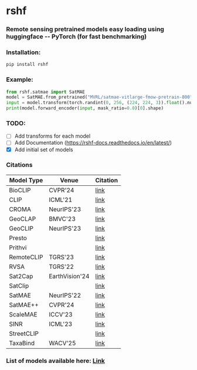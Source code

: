 # rshf
### Remote sensing pretrained models easy loading using huggingface -- PyTorch (for fast benchmarking)

### Installation:
```bash
pip install rshf
```

### Example:
```python
from rshf.satmae import SatMAE
model = SatMAE.from_pretrained("MVRL/satmae-vitlarge-fmow-pretrain-800")
input = model.transform(torch.randint(0, 256, (224, 224, 3)).float().numpy(), 224).unsqueeze(0)
print(model.forward_encoder(input, mask_ratio=0.0)[0].shape)
```

### TODO:
- [ ] Add transforms for each model
- [ ] Add Documentation (https://rshf-docs.readthedocs.io/en/latest/)
- [x] Add initial set of models

### Citations

|Model Type|Venue|Citation|
|----------|-----|--------|
|BioCLIP|CVPR'24|[link](./rshf/bioclip/README.md)
|CLIP|ICML'21|[link](./rshf/clip/README.md)
|CROMA|NeurIPS'23|[link](./rshf/croma/README.md)
|GeoCLAP|BMVC'23|[link](./rshf/geoclap/README.md)
|GeoCLIP|NeurIPS'23|[link](./rshf/geoclip/README.md)
|Presto||[link](./rshf/presto/README.md)
|Prithvi||[link](./rshf/prithvi/README.md)
|RemoteCLIP|TGRS'23|[link](./rshf/remoteclip/README.md)
|RVSA|TGRS'22|[link](./rshf/rvsa/README.md)
|Sat2Cap|EarthVision'24|[link](./rshf/sat2cap/README.md)
|SatClip||[link](./rshf/satclip/README.md)
|SatMAE|NeurIPS'22|[link](./rshf/satmae/README.md)
|SatMAE++|CVPR'24|[link](./rshf/satmaepp/README.md)
|ScaleMAE|ICCV'23|[link](./rshf/scalemae/README.md)
|SINR|ICML'23|[link](./rshf/sinr/README.md)
|StreetCLIP||[link](./rshf/streetclip/README.md)
|TaxaBind|WACV'25|[link](./rshf/taxabind/README.md)
### List of models available here: [Link](https://huggingface.co/collections/MVRL/remote-sensing-foundation-models-664e8fcd67d8ca8c03f42d00)